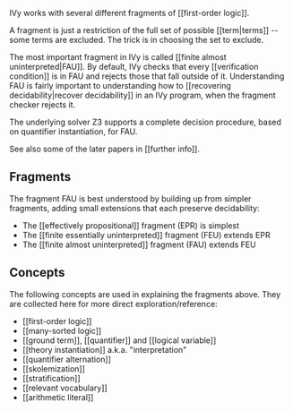 IVy works with several different fragments of [[first-order logic]].

A fragment is just a restriction of the full set of possible [[term|terms]] -- some terms are excluded. The trick is in choosing the set to exclude.

The most important fragment in IVy is called [[finite almost uninterpreted|FAU]]. By default, IVy checks that every [[verification condition]] is in FAU and rejects those that fall outside of it. Understanding FAU is fairly important to understanding how to [[recovering decidability|recover decidability]] in an IVy program, when the fragment checker rejects it.

The underlying solver Z3 supports a complete decision procedure, based on quantifier instantiation, for FAU.

See also some of the later papers in [[further info]].

## Fragments

The fragment FAU is best understood by building up from simpler fragments, adding small extensions that each preserve decidability:

  - The [[effectively propositional]] fragment (EPR) is simplest
  - The [[finite essentially uninterpreted]] fragment (FEU) extends EPR
  - The [[finite almost uninterpreted]] fragment (FAU) extends FEU

## Concepts

The following concepts are used in explaining the fragments above. They are collected here for more direct exploration/reference:

  - [[first-order logic]]
  - [[many-sorted logic]]
  - [[ground term]], [[quantifier]] and [[logical variable]]
  - [[theory instantiation]] a.k.a. "interpretation"
  - [[quantifier alternation]]
  - [[skolemization]]
  - [[stratification]]
  - [[relevant vocabulary]]
  - [[arithmetic literal]]
